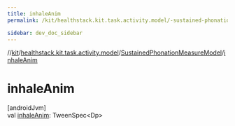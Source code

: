 ```yaml
---
title: inhaleAnim
permalink: /kit/healthstack.kit.task.activity.model/-sustained-phonation-measure-model/inhale-anim.html

sidebar: dev_doc_sidebar
---
```

//[kit](../../../index.html)/[healthstack.kit.task.activity.model](../index.html)/[SustainedPhonationMeasureModel](index.html)/[inhaleAnim](inhale-anim.html)



# inhaleAnim



[androidJvm]\
val [inhaleAnim](inhale-anim.html): TweenSpec&lt;Dp&gt;




